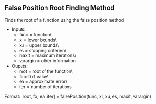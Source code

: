 ## False Position Root Finding Method

Finds the root of a function using the false position method
- Inputs: 
    - func = function\
    - xl = lower bounds\
    - xu = upper bounds\
    - es = stopping criterien\
    - maxit = maximum iterations\
    - varargin = other information
- Ouputs: 
    - root = root of the function\
    - fx = f(x) value\
    - ea = approximate error\
    - iter = number of iterations

Format:  [root, fx, ea, iter] = falsePosition(func, xl, xu, es, maxit, varargin)
